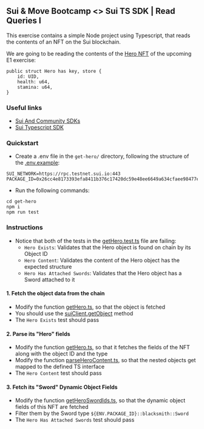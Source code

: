 ## Sui & Move Bootcamp <> Sui TS SDK | Read Queries I

This exercise contains a simple Node project using Typescript, that reads the contents of an NFT on the Sui blockchain.

We are going to be reading the contents of the [Hero NFT](../E1/hero/sources/hero.move) of the upcoming E1 exercise:

```
public struct Hero has key, store {
    id: UID,
    health: u64,
    stamina: u64,
}
```

### Useful links

- [Sui And Community SDKs](https://docs.sui.io/references/sui-sdks)
- [Sui Typescript SDK](https://sdk.mystenlabs.com/typescript)

### Quickstart

- Create a .env file in the `get-hero/` directory, following the structure of the [.env.example](./get-hero/.env.example):

```
SUI_NETWORK=https://rpc.testnet.sui.io:443
PACKAGE_ID=0x26cc4e8173393efa8411b376c17420dc59e48ee6649a634cfaee98477efe5435
```

- Run the following commands:

```
cd get-hero
npm i
npm run test
```

### Instructions

- Notice that both of the tests in the [getHero.test.ts](./get-hero/src/tests/getHero.test.ts) file are failing:
  - `Hero Exists`: Validates that the Hero object is found on chain by its Object ID
  - `Hero Content`: Validates the content of the Hero object has the expected structure
  - `Hero Has Attached Swords`: Validates that the Hero object has a Sword attached to it

#### 1. Fetch the object data from the chain

- Modify the function [getHero.ts](./get-hero/src/helpers/getHero.ts), so that the object is fetched
- You should use the [suiClient.getObject](https://github.com/MystenLabs/ts-sdks/blob/main/packages/typescript/src/client/client.ts#L353-L365) method
- The `Hero Exists` test should pass

#### 2. Parse its "Hero" fields

- Modify the function [getHero.ts](./get-hero/src/helpers/getHero.ts), so that it fetches the fields of the NFT along with the object ID and the type
- Modify the function [parseHeroContent.ts](./get-hero/src/helpers/parseHeroContent.ts), so that the nested objects get mapped to the defined TS interface
- The `Hero Content` test should pass

#### 3. Fetch its "Sword" Dynamic Object Fields

- Modify the function [getHeroSwordIds.ts](./get-hero/src/helpers/getHeroSwordIds.ts), so that the dynamic object fields of this NFT are fetched
- Filter them by the Sword type `${ENV.PACKAGE_ID}::blacksmith::Sword`
- The `Hero Has Attached Swords` test should pass
